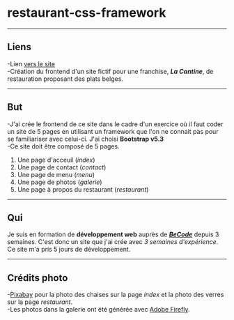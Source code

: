 # restaurant-css-framework   
   
---    
    
## Liens    
   
-Lien [vers le site](https://gigithegiraffe.github.io/restaurant-css-framework/)   
-Création du frontend d'un site fictif pour une franchise, ***La Cantine***, de restauration proposant des plats belges. 
    
---   
    
## But   
   
-J'ai crée le frontend de ce site dans le cadre d'un exercice où il faut coder un site de 5 pages en utilisant un framework que l'on ne connait pas pour se familiariser avec celui-ci. J'ai choisi **Bootstrap v5.3**   
-Ce site doit être composé de 5 pages.    
1. Une page d'acceuil (*index*)    
2. Une page de contact (*contact*)   
3. Une page de menu (*menu*)   
4. Une page de photos (*galerie*)    
5. Une page à propos du restaurant (*restaurant*)    
    
---
    
## Qui 
   
Je suis en formation de **développement web** auprès de [***BeCode***](https://becode.org/fr/les-formations/junior-developer/) depuis 3 semaines. C'est donc un site que j'ai crée avec *3 semaines d'expérience*.
Ce site m'a pris 5 jours de développement.
   
---   
   
## Crédits photo   
    
-[Pixabay](https://pixabay.com/fr/) pour la photo des chaises sur la page *index* et la photo des verres sur la page *restaurant*.   
-Les photos dans la galerie ont été générée avec [Adobe Firefly](https://www.adobe.com/fr/products/firefly.html).   
